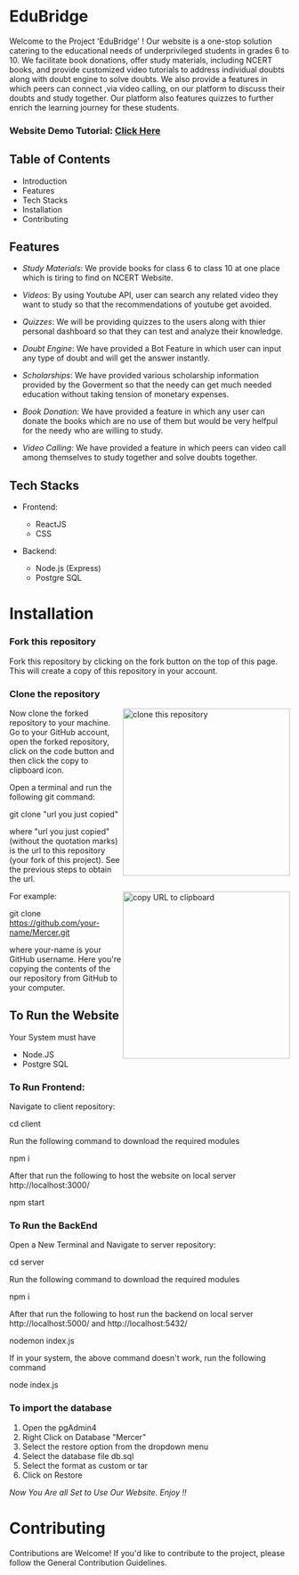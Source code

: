 # EduBridge
Welcome to the Project 'EduBridge' ! Our website is a one-stop solution catering to the educational needs of underprivileged students in grades 6 to 10. We facilitate book donations, offer study materials, including NCERT books, and provide customized video tutorials to address individual doubts along with doubt engine to solve doubts. We also provide a features in which peers can connect ,via video calling, on our platform to discuss their doubts and study together. Our platform also features quizzes to further enrich the learning journey for these students.
### Website Demo Tutorial: [Click Here](https://youtu.be/8E_Pn3xXJY4?si=m25DqJthXZ-orm4K)

## Table of Contents
- Introduction
- Features
- Tech Stacks
- Installation
- Contributing


## Features
- *Study Materials*: We provide books for class 6 to class 10 at one place which is tiring to find on NCERT Website.

- *Videos*: By using Youtube API, user can search any related video they want to study so that the recommendations of youtube get avoided.

- *Quizzes*: We will be providing quizzes to the users along with thier personal dashboard so that they can test and analyze their knowledge.

- *Doubt Engine*: We have provided a Bot Feature in which user can input any type of doubt and will get the answer instantly.

- *Scholarships*: We have provided various scholarship information provided by the Goverment so that the needy can get much needed education without taking tension of monetary expenses.

- *Book Donation*: We have provided a feature in which any user can donate the books which are no use of them but would be very helfpul for the needy who are willing to study.

- *Video Calling*: We have provided a feature in which peers can video call among themselves to study together and solve doubts together.

## Tech Stacks
- Frontend:
  - ReactJS
  - CSS

- Backend:
  - Node.js (Express)
  - Postgre SQL

# Installation

### Fork this repository

Fork this repository by clicking on the fork button on the top of this page.
This will create a copy of this repository in your account.

### Clone the repository

<img align="right" width="300" src="https://firstcontributions.github.io/assets/Readme/clone.png" alt="clone this repository" />

Now clone the forked repository to your machine. Go to your GitHub account, open the forked repository, click on the code button and then click the copy to clipboard icon.

Open a terminal and run the following git command:


git clone "url you just copied"


where "url you just copied" (without the quotation marks) is the url to this repository (your fork of this project). See the previous steps to obtain the url.

<img align="right" width="300" src="https://firstcontributions.github.io/assets/Readme/copy-to-clipboard.png" alt="copy URL to clipboard" />

For example:


git clone https://github.com/your-name/Mercer.git


where your-name is your GitHub username. Here you're copying the contents of the our repository from GitHub to your computer.

## To Run the Website
Your System must have
- Node.JS
- Postgre SQL

### To Run Frontend:

Navigate to client repository:

cd client

Run the following command to download the required modules

npm i

After that run the following to host the website on local server http://localhost:3000/

npm start

### To Run the BackEnd
Open a New Terminal and Navigate to server repository:

cd server

Run the following command to download the required modules

npm i

After that run the following to host run the backend on local server http://localhost:5000/ and http://localhost:5432/

nodemon index.js

If in your system, the above command doesn't work, run the following command

node index.js

### To import the database
1. Open the pgAdmin4
2. Right Click on Database "Mercer"
3. Select the restore option from the dropdown menu
4. Select the database file db.sql
5. Select the format as custom or tar
6. Click on Restore


*Now You Are all Set to Use Our Website. Enjoy !!*


# Contributing
Contributions are Welcome! If you'd like to contribute to the project, please follow the General Contribution Guidelines.